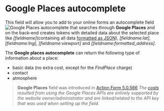 # Google Places autocomplete

This field will allow you to add to your online forms an autocomplete field 
![Google Places autocomplete](http://static.dnnsharp.com/documentation/google_places_field.png "Google Places autocomplete")
that searches through **Google Places** and on the back-end creates tokens with detailed data about the selected place like *[fieldname]*(containing all data [formatted as JSON](https://developers.google.com/places/web-service/details#PlaceDetailsResults)), *[fieldname:lat], [fieldname:lng], [fieldname:viewport]* and *[fieldname:formatted_address]*.

The **Google places autocomplete** can return the following type of information about a place:
* basic data (no extra cost, except for the _FindPlace_ charge)
* contact
* atmosphere

> **Google Places** field was introduced in [Action Form 5.0.566](https://www.dnnsharp.com/download?p=AFORM&v=05.00.566)
> _The [costs](https://developers.google.com/maps/billing/understanding-cost-of-use#basic-data) resulted from using the Google Places APIs are entirely supported by the website owner/administrator and are linked/related to the API key that was used when setting up the field._